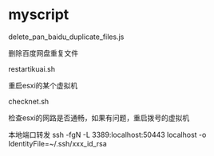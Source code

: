 # myscript
delete_pan_baidu_duplicate_files.js

删除百度网盘重复文件

restartikuai.sh

重启esxi的某个虚拟机

checknet.sh

检查esxi的网路是否通畅，如果有问题，重启拨号的虚拟机

本地端口转发
ssh -fgN -L 3389:localhost:50443 localhost -o IdentityFile=~/.ssh/xxx_id_rsa
